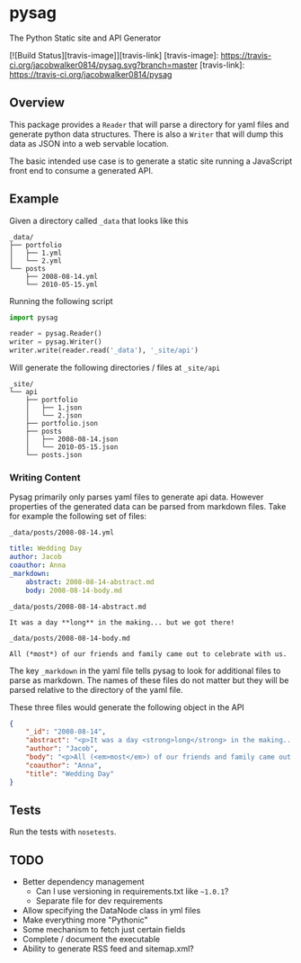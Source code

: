 # pysag
The Python Static site and API Generator

[![Build Status][travis-image]][travis-link]
[travis-image]: https://travis-ci.org/jacobwalker0814/pysag.svg?branch=master
[travis-link]: https://travis-ci.org/jacobwalker0814/pysag

## Overview
This package provides a `Reader` that will parse a directory for yaml files and
generate python data structures. There is also a `Writer` that will dump this
data as JSON into a web servable location.

The basic intended use case is to generate a static site running a JavaScript
front end to consume a generated API.

## Example
Given a directory called `_data` that looks like this

    _data/
    ├── portfolio
    │   ├── 1.yml
    │   └── 2.yml
    └── posts
        ├── 2008-08-14.yml
        └── 2010-05-15.yml

Running the following script

```python
import pysag

reader = pysag.Reader()
writer = pysag.Writer()
writer.write(reader.read('_data'), '_site/api')
```

Will generate the following directories / files at `_site/api`

    _site/
    └── api
        ├── portfolio
        │   ├── 1.json
        │   └── 2.json
        ├── portfolio.json
        ├── posts
        │   ├── 2008-08-14.json
        │   └── 2010-05-15.json
        └── posts.json

### Writing Content
Pysag primarily only parses yaml files to generate api data. However properties
of the generated data can be parsed from markdown files. Take for example the
following set of files:

`_data/posts/2008-08-14.yml`

```yaml
title: Wedding Day
author: Jacob
coauthor: Anna
_markdown:
    abstract: 2008-08-14-abstract.md
    body: 2008-08-14-body.md
```

`_data/posts/2008-08-14-abstract.md`

    It was a day **long** in the making... but we got there!

`_data/posts/2008-08-14-body.md`

    All (*most*) of our friends and family came out to celebrate with us.

The key `_markdown` in the yaml file tells pysag to look for additional
files to parse as markdown. The names of these files do not matter but
they will be parsed relative to the directory of the yaml file.

These three files would generate the following object in the API

```json
{
    "_id": "2008-08-14",
    "abstract": "<p>It was a day <strong>long</strong> in the making... but we got there!</p>",
    "author": "Jacob",
    "body": "<p>All (<em>most</em>) of our friends and family came out to celebrate with us.</p>",
    "coauthor": "Anna",
    "title": "Wedding Day"
}
```

## Tests
Run the tests with `nosetests`.

## TODO
* Better dependency management
    * Can I use versioning in requirements.txt like `~1.0.1`?
    * Separate file for dev requirements
* Allow specifying the DataNode class in yml files
* Make everything more "Pythonic"
* Some mechanism to fetch just certain fields
* Complete / document the executable
* Ability to generate RSS feed and sitemap.xml?
